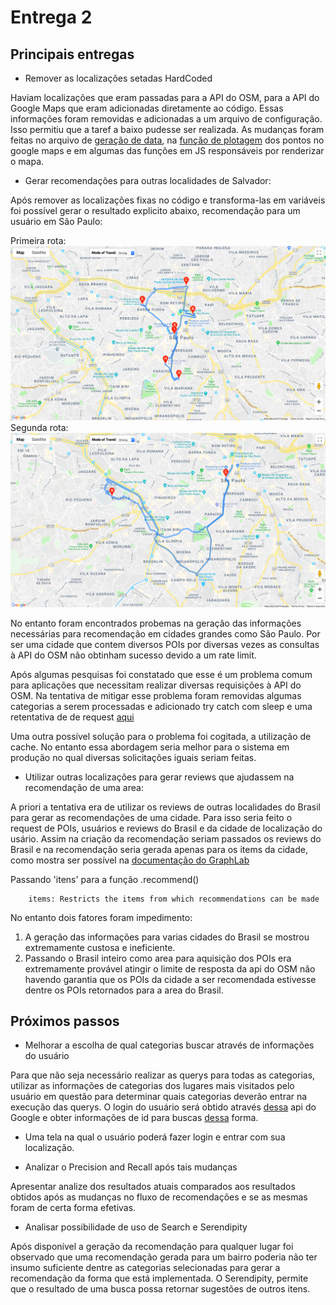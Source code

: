 # Entrega 2

## Principais entregas

- Remover as localizações setadas HardCoded

Haviam localizações que eram passadas para a API do OSM, para a API do Google Maps que eram adicionadas diretamente ao código. Essas informações foram removidas e adicionadas a um arquivo de configuração. Isso permitiu que a taref a baixo pudesse ser realizada.
As mudanças foram feitas no arquivo de [geração de data](get_data.py), na [função de plotagem](routes/Route.py) dos pontos no google maps e em algumas das funções em JS responsáveis por renderizar o mapa.

- Gerar recomendações para outras localidades de Salvador:

Após remover as localizações fixas no código e transforma-las em variáveis foi possível gerar o resultado explicito abaixo, recomendação para um usuário em São Paulo:

Primeira rota: ![primeira rota](imgs/rec-sp1.png)
Segunda rota: ![segunda rota](imgs/rec-sp2.png)

No entanto foram encontrados probemas na geração das informações necessárias para recomendação em cidades grandes como São Paulo.
Por ser uma cidade que contem diversos POIs por diversas vezes as consultas à API do OSM não obtinham sucesso devido a um rate limit.

Após algumas pesquisas foi constatado que esse é um problema comum para aplicações que necessitam realizar diversas requisições à API do OSM.
Na tentativa de mitigar esse problema foram removidas algumas categorias a serem processadas e adicionado try catch com sleep e uma retentativa de de request [aqui](routes/OverlayData.py)

Uma outra possível solução para o problema foi cogitada, a utilização de cache. No entanto essa abordagem seria melhor para o sistema em produção no qual diversas solicitações iguais seriam feitas.

- Utilizar outras localizações para gerar reviews que ajudassem na recomendação de uma area:

A priori a tentativa era de utilizar os reviews de outras localidades do Brasil para gerar as recomendações de uma cidade.
Para isso seria feito o request de POIs, usuários e reviews do Brasil e da cidade de localização do usário. 
Assim na criação da recomendação seriam passados os reviews do Brasil e na recomendação seria gerada apenas para os items da cidade, como mostra ser possível na [documentação do GraphLab](https://turi.com/products/create/docs/generated/graphlab.recommender.item_similarity_recommender.ItemSimilarityRecommender.recommend.html#graphlab.recommender.item_similarity_recommender.ItemSimilarityRecommender.recommend)

Passando 'itens' para a função .recommend()

```
    items: Restricts the items from which recommendations can be made
``` 

No entanto dois fatores foram impedimento:

1. A geração das informações para varias cidades do Brasil se mostrou extremamente custosa e ineficiente.
2. Passando o Brasil inteiro como area para aquisição dos POIs era extremamente provável atingir o limite de resposta da api do OSM não havendo garantia que os POIs da cidade a ser recomendada estivesse dentre os POIs retornados para a area do Brasil.

## Próximos passos

- Melhorar a escolha de qual categorias buscar através de informações do usuário

Para que não seja necessário realizar as querys para todas as categorias, utilizar as informações de categorias dos lugares mais visitados pelo usuário em questão para determinar quais categorias deverão entrar na execução das querys.
O login do usuário será obtido através [dessa](https://developers.google.com/gmail/api/auth/web-server) api do Google e obter informações de id para buscas [dessa](https://developers.google.com/admin-sdk/directory/v1/guides/manage-users#get_user) forma.

- Uma tela na qual o usuário poderá fazer login e entrar com sua localização.

- Analizar o Precision and Recall após tais mudanças

Apresentar analize dos resultados atuais comparados aos resultados obtidos após as mudanças no fluxo de recomendações e se as mesmas foram de certa forma efetivas.

- Analisar possibilidade de uso de Search e Serendipity

Após disponível a geração da recomendação para qualquer lugar foi observado que uma recomendação gerada para um bairro poderia não ter insumo suficiente dentre as categorias selecionadas para gerar a recomendação da forma que está implementada.
O Serendipity, permite que o resultado de uma busca possa retornar sugestões de outros itens.


